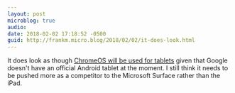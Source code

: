 ```yaml
---
layout: post
microblog: true
audio: 
date: 2018-02-02 17:18:52 -0500
guid: http://frankm.micro.blog/2018/02/02/it-does-look.html
---
```

It does look as though [ChromeOS will be used for tablets](https://www.theverge.com/2018/2/2/16965520/google-chrome-os-64-update-android-tablets-operating-system-replace) given that Google doesn't have an official Android tablet at the moment. I still think it needs to be pushed more as a competitor to the Microsoft Surface rather than the iPad. 
